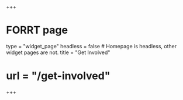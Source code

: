 +++
# FORRT page
type = "widget_page"
headless = false  # Homepage is headless, other widget pages are not.
title = "Get Involved"
# url = "/get-involved"
+++
